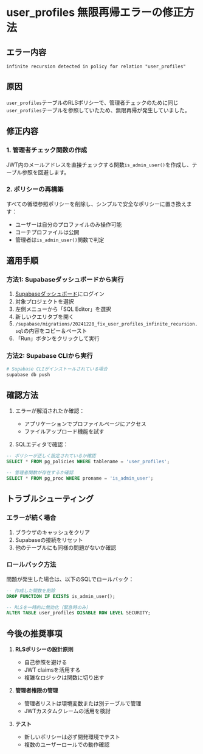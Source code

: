 # user_profiles 無限再帰エラーの修正方法

## エラー内容
```
infinite recursion detected in policy for relation "user_profiles"
```

## 原因
`user_profiles`テーブルのRLSポリシーで、管理者チェックのために同じ`user_profiles`テーブルを参照していたため、無限再帰が発生していました。

## 修正内容

### 1. 管理者チェック関数の作成
JWT内のメールアドレスを直接チェックする関数`is_admin_user()`を作成し、テーブル参照を回避します。

### 2. ポリシーの再構築
すべての循環参照ポリシーを削除し、シンプルで安全なポリシーに置き換えます：
- ユーザーは自分のプロファイルのみ操作可能
- コーチプロファイルは公開
- 管理者は`is_admin_user()`関数で判定

## 適用手順

### 方法1: Supabaseダッシュボードから実行
1. [Supabaseダッシュボード](https://supabase.com/dashboard)にログイン
2. 対象プロジェクトを選択
3. 左側メニューから「SQL Editor」を選択
4. 新しいクエリタブを開く
5. `/supabase/migrations/20241228_fix_user_profiles_infinite_recursion.sql`の内容をコピー＆ペースト
6. 「Run」ボタンをクリックして実行

### 方法2: Supabase CLIから実行
```bash
# Supabase CLIがインストールされている場合
supabase db push
```

## 確認方法

1. エラーが解消されたか確認：
   - アプリケーションでプロファイルページにアクセス
   - ファイルアップロード機能を試す

2. SQLエディタで確認：
```sql
-- ポリシーが正しく設定されているか確認
SELECT * FROM pg_policies WHERE tablename = 'user_profiles';

-- 管理者関数が存在するか確認
SELECT * FROM pg_proc WHERE proname = 'is_admin_user';
```

## トラブルシューティング

### エラーが続く場合
1. ブラウザのキャッシュをクリア
2. Supabaseの接続をリセット
3. 他のテーブルにも同様の問題がないか確認

### ロールバック方法
問題が発生した場合は、以下のSQLでロールバック：
```sql
-- 作成した関数を削除
DROP FUNCTION IF EXISTS is_admin_user();

-- RLSを一時的に無効化（緊急時のみ）
ALTER TABLE user_profiles DISABLE ROW LEVEL SECURITY;
```

## 今後の推奨事項

1. **RLSポリシーの設計原則**
   - 自己参照を避ける
   - JWT claimsを活用する
   - 複雑なロジックは関数に切り出す

2. **管理者権限の管理**
   - 管理者リストは環境変数または別テーブルで管理
   - JWTカスタムクレームの活用を検討

3. **テスト**
   - 新しいポリシーは必ず開発環境でテスト
   - 複数のユーザーロールでの動作確認